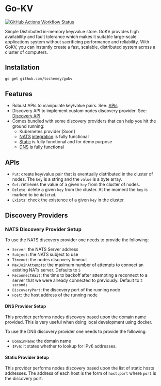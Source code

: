 # Go-KV

[![GitHub Actions Workflow Status](https://img.shields.io/github/actions/workflow/status/Tochemey/gokv/build.yml)]((https://github.com/Tochemey/gokv/actions/workflows/build.yml))

Simple Distributed in-memory key/value store. GoKV provides high availability and fault tolerance which makes it suitable large-scale applications system without sacrificing performance and reliability. 
With GoKV, you can instantly create a fast, scalable, distributed system  across a cluster of computers.


## Installation

```bash
go get github.com/tochemey/gokv
```

## Features

- Robust APIs to manipulate key/value pairs. See: [APIs](#apis)
- Discovery API to implement custom nodes discovery provider. See: [Discovery API](./discovery/provider.go)
- Comes bundled with some discovery providers that can help you hit the ground running:
    - Kubernetes provider [Soon]
    - [NATS](https://nats.io/) [integration](./discovery/nats) is fully functional
    - [Static](./discovery/static) is fully functional and for demo purpose
    - [DNS](./discovery/dnssd) is fully functional

## APIs

- `Put`: create key/value pair that is eventually distributed in the cluster of nodes. The `key` is a string and the `value` is a byte array.
- `Get`: retrieves the value of a given `key` from the cluster of nodes.
- `Delete`: delete a given `key` from the cluster. At the moment the `key` is marked to be `deleted`.
- `Exists`: check the existence of a given `key` in the cluster.

## Discovery Providers

### NATS Discovery Provider Setup

To use the NATS discovery provider one needs to provide the following:

- `Server`: the NATS Server address
- `Subject`: the NATS subject to use
- `Timeout`: the nodes discovery timeout
- `MaxJoinAttempts`: the maximum number of attempts to connect an existing NATs server. Defaults to `5`
- `ReconnectWait`: the time to backoff after attempting a reconnect to a server that we were already connected to previously. Default to `2 seconds`
- `DiscoveryPort`: the discovery port of the running node
- `Host`: the host address of the running node

#### DNS Provider Setup

This provider performs nodes discovery based upon the domain name provided. This is very useful when doing local development
using docker.

To use the DNS discovery provider one needs to provide the following:

- `DomainName`: the domain name
- `IPv6`: it states whether to lookup for IPv6 addresses.

#### Static Provider Setup

This provider performs nodes discovery based upon the list of static hosts addresses.
The address of each host is the form of `host:port` where `port` is the discovery port.